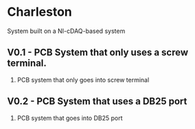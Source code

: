 
# Charleston
System built on a NI-cDAQ-based system

## V0.1 - PCB System that only uses a screw terminal.
1. PCB system that only goes into screw terminal


## V0.2 - PCB System that uses a DB25 port
1. PCB system that goes into DB25 port


















